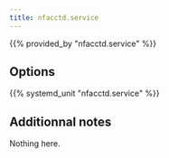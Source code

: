 ```yaml
---
title: nfacctd.service
---
```


{{% provided_by "nfacctd.service" %}}

## Options

{{% systemd_unit "nfacctd.service" %}}

## Additionnal notes

Nothing here.